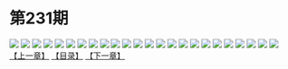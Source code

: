 # 第231期
![](https://mao.mhtupian.com/uploads/img/7563/202254/manhua_12_20151014_2015101408563244271.jpg)
![](https://mao.mhtupian.com/uploads/img/7563/202254/manhua_12_20151014_2015101408563469850.jpg)
![](https://mao.mhtupian.com/uploads/img/7563/202254/manhua_12_20151014_2015101408563677796.jpg)
![](https://mao.mhtupian.com/uploads/img/7563/202254/manhua_12_20151014_2015101408563836864.jpg)
![](https://mao.mhtupian.com/uploads/img/7563/202254/manhua_12_20151014_2015101408564028836.jpg)
![](https://mao.mhtupian.com/uploads/img/7563/202254/manhua_12_20151014_2015101408564226413.jpg)
![](https://mao.mhtupian.com/uploads/img/7563/202254/manhua_12_20151014_2015101408564427990.jpg)
![](https://mao.mhtupian.com/uploads/img/7563/202254/manhua_12_20151014_2015101408564766964.jpg)
![](https://mao.mhtupian.com/uploads/img/7563/202254/manhua_12_20151014_2015101408564987148.jpg)
![](https://mao.mhtupian.com/uploads/img/7563/202254/manhua_12_20151014_2015101408565126644.jpg)
![](https://mao.mhtupian.com/uploads/img/7563/202254/manhua_12_20151014_2015101408565446900.jpg)
![](https://mao.mhtupian.com/uploads/img/7563/202254/manhua_12_20151014_2015101408565626056.jpg)
![](https://mao.mhtupian.com/uploads/img/7563/202254/manhua_12_20151014_2015101408565992389.jpg)
![](https://mao.mhtupian.com/uploads/img/7563/202254/manhua_12_20151014_2015101408570149339.jpg)
![](https://mao.mhtupian.com/uploads/img/7563/202254/manhua_12_20151014_2015101408570418920.jpg)
![](https://mao.mhtupian.com/uploads/img/7563/202254/manhua_12_20151014_2015101408570677716.jpg)
![](https://mao.mhtupian.com/uploads/img/7563/202254/manhua_12_20151014_2015101408570857620.jpg)
![](https://mao.mhtupian.com/uploads/img/7563/202254/manhua_12_20151014_2015101408571278571.jpg)
![](https://mao.mhtupian.com/uploads/img/7563/202254/manhua_12_20151014_2015101408571412540.jpg)
![](https://mao.mhtupian.com/uploads/img/7563/202254/manhua_12_20151014_2015101408571795124.jpg)
![](https://mao.mhtupian.com/uploads/img/7563/202254/manhua_12_20151014_2015101408571914671.jpg)
![](https://mao.mhtupian.com/uploads/img/7563/202254/manhua_12_20151014_2015101408572224977.jpg)
![](https://mao.mhtupian.com/uploads/img/7563/202254/manhua_12_20151014_2015101408572422774.jpg)
![](https://mao.mhtupian.com/uploads/img/7563/202254/manhua_12_20151014_2015101408572765077.jpg)
[【上一章】](./52.md)
[【目录】](./READMD.md)
[【下一章】](./54.md)
